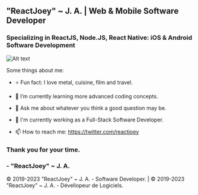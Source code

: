 ## "ReactJoey" ~ J. A. | Web & Mobile Software Developer
### Specializing in ReactJS, Node.JS, React Native: iOS & Android Software Development
![Alt text](https://avatars.githubusercontent.com/u/46306007?v=4 "ReactJoey hero banner with text containing: 'Twitter profile'")

Some things about me:

- ⭐ Fun fact: I love metal, cuisine, film and travel.
- 🌱 I’m currently learning more advanced coding concepts.
- 💬 Ask me about whatever you think a good question may be.
- 🔭 I'm currently working as a Full-Stack Software Developer.

- 📫 How to reach me: https://twitter.com/reactjoey

### Thank you for your time.
### - "ReactJoey" ~ J. A.

© 2019-2023 "ReactJoey" ~ J. A. - Software Developer. | © 2019-2023 "ReactJoey" ~ J. A. - Dévellopeur de Logiciels.
